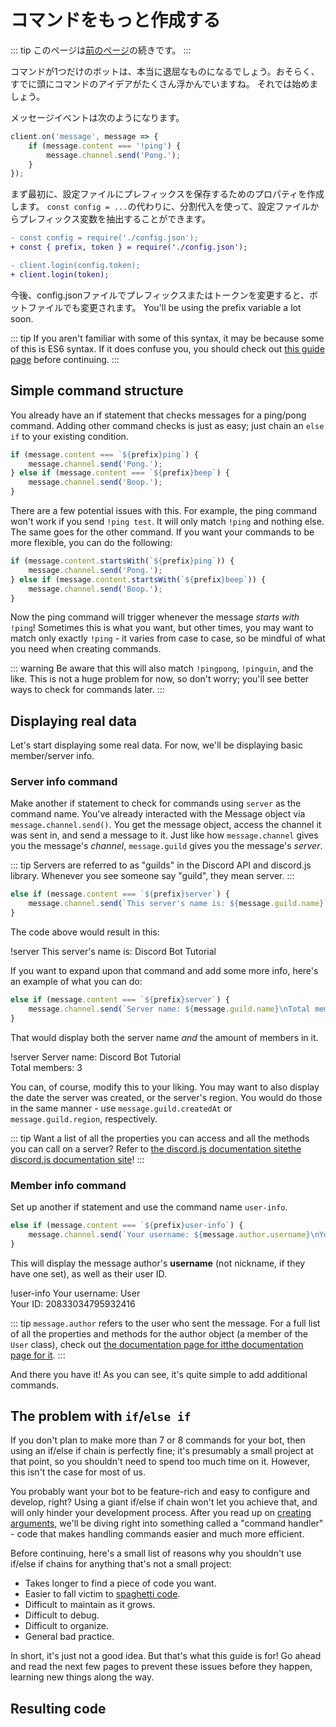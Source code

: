 # コマンドをもっと作成する

::: tip
このページは[前のページ](/creating-your-bot/configuration-files.md)の続きです。
:::

コマンドが1つだけのボットは、本当に退屈なものになるでしょう。おそらく、すでに頭にコマンドのアイデアがたくさん浮かんでいますね。 それでは始めましょう。

メッセージイベントは次のようになります。

```js
client.on('message', message => {
    if (message.content === '!ping') {
        message.channel.send('Pong.');
    }
});
```

まず最初に、設定ファイルにプレフィックスを保存するためのプロパティを作成します。 `const config = ...`の代わりに、分割代入を使って、設定ファイルからプレフィックス変数を抽出することができます。

```diff
- const config = require('./config.json');
+ const { prefix, token } = require('./config.json');
```

```diff
- client.login(config.token);
+ client.login(token);
```

今後、config.jsonファイルでプレフィックスまたはトークンを変更すると、ボットファイルでも変更されます。 You'll be using the prefix variable a lot soon.

::: tip
If you aren't familiar with some of this syntax, it may be because some of this is ES6 syntax. If it does confuse you, you should check out [this guide page](/additional-info/es6-syntax.md) before continuing.
:::

## Simple command structure

You already have an if statement that checks messages for a ping/pong command. Adding other command checks is just as easy; just chain an `else if` to your existing condition.

```js
if (message.content === `${prefix}ping`) {
    message.channel.send('Pong.');
} else if (message.content === `${prefix}beep`) {
    message.channel.send('Boop.');
}
```

There are a few potential issues with this. For example, the ping command won't work if you send `!ping test`. It will only match `!ping` and nothing else. The same goes for the other command. If you want your commands to be more flexible, you can do the following:

```js
if (message.content.startsWith(`${prefix}ping`)) {
    message.channel.send('Pong.');
} else if (message.content.startsWith(`${prefix}beep`)) {
    message.channel.send('Boop.');
}
```

Now the ping command will trigger whenever the message _starts with_ `!ping`! Sometimes this is what you want, but other times, you may want to match only exactly `!ping` - it varies from case to case, so be mindful of what you need when creating commands.

::: warning
Be aware that this will also match `!pingpong`, `!pinguin`, and the like. This is not a huge problem for now, so don't worry; you'll see better ways to check for commands later.
:::

## Displaying real data

Let's start displaying some real data. For now, we'll be displaying basic member/server info.

### Server info command

Make another if statement to check for commands using `server` as the command name. You've already interacted with the Message object via `message.channel.send()`. You get the message object, access the channel it was sent in, and send a message to it. Just like how `message.channel` gives you the message's _channel_, `message.guild` gives you the message's _server_.

::: tip
Servers are referred to as "guilds" in the Discord API and discord.js library. Whenever you see someone say "guild", they mean server.
:::

```js
else if (message.content === `${prefix}server`) {
    message.channel.send(`This server's name is: ${message.guild.name}`);
}
```

The code above would result in this:

<div is="discord-messages">
    <discord-message author="User" avatar="djs">
        !server
    </discord-message>
    <discord-message author="Tutorial Bot" avatar="blue" :bot="true">
        This server's name is: Discord Bot Tutorial
    </discord-message>
</div>

If you want to expand upon that command and add some more info, here's an example of what you can do:

```js
else if (message.content === `${prefix}server`) {
    message.channel.send(`Server name: ${message.guild.name}\nTotal members: ${message.guild.memberCount}`);
}
```

That would display both the server name _and_ the amount of members in it.

<div is="discord-messages">
    <discord-message author="User" avatar="djs">
        !server
    </discord-message>
    <discord-message author="Tutorial Bot" avatar="blue" :bot="true">
        Server name: Discord Bot Tutorial <br>
        Total members: 3
    </discord-message>
</div>

You can, of course, modify this to your liking. You may want to also display the date the server was created, or the server's region. You would do those in the same manner - use `message.guild.createdAt` or `message.guild.region`, respectively.

::: tip
Want a list of all the properties you can access and all the methods you can call on a server? Refer to <branch version="11.x" inline>[the discord.js documentation site](https://discord.js.org/#/docs/main/11.5.1/class/Guild)</branch><branch version="12.x" inline>[the discord.js documentation site](https://discord.js.org/#/docs/main/master/class/Guild)</branch>!
:::

### Member info command

Set up another if statement and use the command name `user-info`.

```js
else if (message.content === `${prefix}user-info`) {
    message.channel.send(`Your username: ${message.author.username}\nYour ID: ${message.author.id}`);
}
```

This will display the message author's **username** (not nickname, if they have one set), as well as their user ID.

<div is="discord-messages">
    <discord-message author="User" avatar="djs">
        !user-info
    </discord-message>
    <discord-message author="Tutorial Bot" avatar="blue" :bot="true">
        Your username: User <br>
        Your ID: 20833034795932416
    </discord-message>
</div>

::: tip
`message.author` refers to the user who sent the message. For a full list of all the properties and methods for the author object (a member of the `User` class), check out <branch version="11.x" inline>[the documentation page for it](https://discord.js.org/#/docs/main/11.5.1/class/User)</branch><branch version="12.x" inline>[the documentation page for it](https://discord.js.org/#/docs/main/master/class/User)</branch>.
:::

And there you have it! As you can see, it's quite simple to add additional commands.

## The problem with `if`/`else if`

If you don't plan to make more than 7 or 8 commands for your bot, then using an if/else if chain is perfectly fine; it's presumably a small project at that point, so you shouldn't need to spend too much time on it. However, this isn't the case for most of us.

You probably want your bot to be feature-rich and easy to configure and develop, right? Using a giant if/else if chain won't let you achieve that, and will only hinder your development process. After you read up on [creating arguments](/creating-your-bot/commands-with-user-input.md), we'll be diving right into something called a "command handler" - code that makes handling commands easier and much more efficient.

Before continuing, here's a small list of reasons why you shouldn't use if/else if chains for anything that's not a small project:

* Takes longer to find a piece of code you want.
* Easier to fall victim to [spaghetti code](https://en.wikipedia.org/wiki/Spaghetti_code).
* Difficult to maintain as it grows.
* Difficult to debug.
* Difficult to organize.
* General bad practice.

In short, it's just not a good idea. But that's what this guide is for! Go ahead and read the next few pages to prevent these issues before they happen, learning new things along the way.

## Resulting code

<resulting-code />
